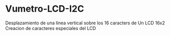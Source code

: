 # Vumetro-LCD-I2C
Desplazamiento de una linea vertical sobre los 16 caracters de Un LCD 16x2
Creacion de caracteres especiales del LCD
